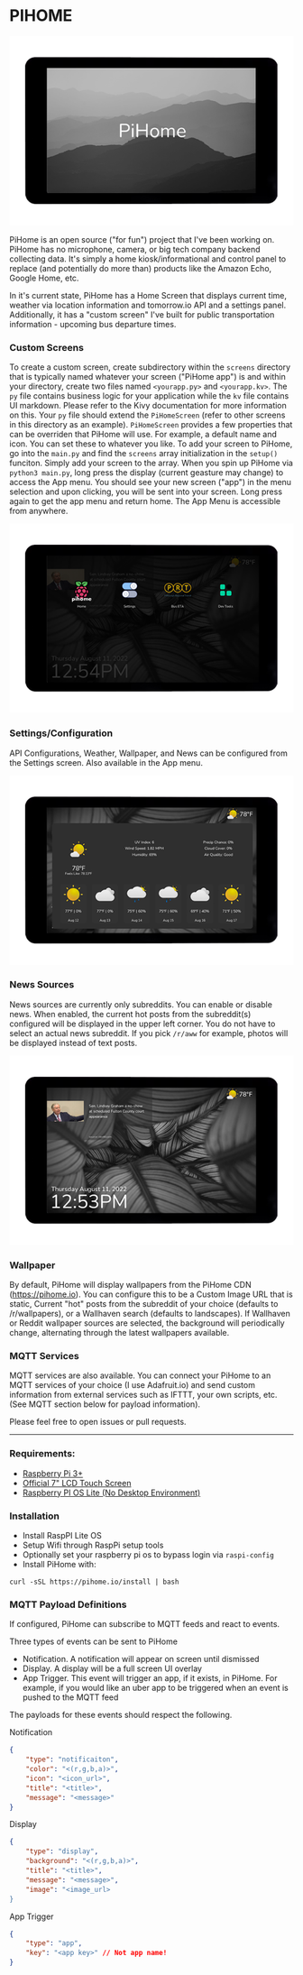 
# PIHOME


![Boot Screen](.github/images/1.png "Boot Screen")

PiHome is an open source ("for fun") project that I've been working on.  PiHome has no microphone, camera, or big tech company backend collecting data.  It's simply a home kiosk/informational and control panel to replace (and potentially do more than) products like the Amazon Echo, Google Home, etc.  

In it's current state, PiHome has a Home Screen that displays current time, weather via location information and tomorrow.io API and a settings panel.  Additionally, it has a "custom screen" I've built for public transportation information - upcoming bus departure times.

### Custom Screens

To create a custom screen, create subdirectory within the `screens` directory that is typically named whatever your screen ("PiHome app") is and within your directory, create two files named `<yourapp.py>` and `<yourapp.kv>`.  The `py` file contains business logic for your application while the `kv` file contains UI markdown.  Please refer to the Kivy documentation for more information on this.  Your `py` file should extend the `PiHomeScreen` (refer to other screens in this directory as an example).  `PiHomeScreen` provides a few properties that can be overriden that PiHome will use.  For example, a default name and icon.    You can set these to whatever you like. To add your screen to PiHome, go into the `main.py` and find the `screens` array initialization in the `setup()` funciton.  Simply add your screen to the array.  When you spin up PiHome via `python3 main.py`, long press the display (current geasture may change) to access the App menu.  You should see your new screen ("app") in the menu selection and upon clicking, you will be sent into your screen.    Long press again to get the app menu and return home.  The App Menu is accessible from anywhere.

![App Screen](.github/images/4.png "App Screen")


### Settings/Configuration 

API Configurations, Weather, Wallpaper, and News can be configured from the Settings screen.  Also available in the App menu.

![Weather Screen](.github/images/3.png "Weather Screen")


### News Sources
News sources are currently only subreddits. You can enable or disable news.  When enabled, the current hot posts from the subreddit(s) configured will be displayed in the upper left corner.  You do not have to select an actual news subreddit.  If you pick `/r/aww` for example, photos will be displayed instead of text posts.

![Home Screen](.github/images/2.png "Home Screen")
 
### Wallpaper
By default, PiHome will display wallpapers from the PiHome CDN (https://pihome.io).  You can configure this to be a Custom Image URL that is static, Current "hot" posts from the subreddit of your choice (defaults to /r/wallpapers), or a Wallhaven search (defaults to landscapes).  If Wallhaven or Reddit wallpaper sources are selected, the background will periodically change, alternating through the latest wallpapers available. 

### MQTT Services
MQTT services are also available.  You can connect your PiHome to an MQTT services of your choice (I use Adafruit.io) and send custom information from external services such as IFTTT, your own scripts, etc. (See MQTT section below for payload information).


Please feel free to open issues or pull requests. 


---


### Requirements:

- [Raspberry Pi 3+](https://www.raspberrypi.com/products/raspberry-pi-4-model-b/)
- [Official 7" LCD Touch Screen](https://www.raspberrypi.com/products/raspberry-pi-touch-display/)
- [Raspberry  PI  OS Lite (No Desktop Environment)](https://www.raspberrypi.com/software/)

### Installation

- Install RaspPI Lite OS
- Setup Wifi through RaspPi setup tools
- Optionally set your raspberry pi os to bypass login via `raspi-config`
- Install PiHome with:

```
curl -sSL https://pihome.io/install | bash
```


### MQTT Payload Definitions

If configured, PiHome can subscribe to MQTT feeds and react to events. 

Three types of events can be sent to PiHome

- Notification.  A notification will appear on screen until dismissed
- Display.  A display will be a full screen UI overlay
- App Trigger.  This event will trigger an app, if it exists, in PiHome.  For example, if you would like an uber app to be triggered when an event is pushed
to the MQTT feed

The payloads for these events should respect the following.

Notification
```json
{
    "type": "notificaiton",
    "color": "<(r,g,b,a)>",
    "icon": "<icon_url>",
    "title": "<title>",
    "message": "<message>"
}
```

Display
```json
{
    "type": "display",
    "background": "<(r,g,b,a)>",
    "title": "<title>",
    "message": "<message>",
    "image": "<image_url>
}
```

App Trigger
```json
{
    "type": "app",
    "key": "<app key>" // Not app name!
}
```